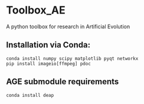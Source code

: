 # Toolbox_AE
A python toolbox for research in Artificial Evolution

## Installation via Conda:

```
conda install numpy scipy matplotlib pyqt networkx
pip install imageio[ffmpeg] pdoc
```
## AGE submodule requirements

```
conda install deap
```

